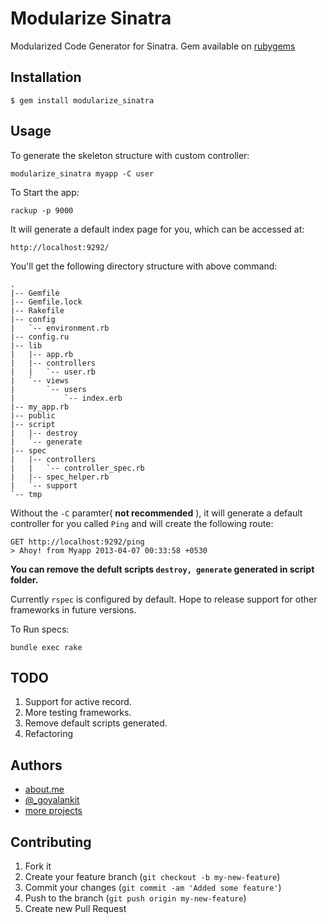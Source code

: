# Modularize Sinatra

Modularized Code Generator for Sinatra. Gem available on [rubygems](https://rubygems.org/gems/modularize_sinatra)

## Installation

    $ gem install modularize_sinatra

## Usage

To generate the skeleton structure with custom controller:

    modularize_sinatra myapp -C user

To Start the app:
    
    rackup -p 9000

It will generate a default index page for you, which can be accessed at:
    
    http://localhost:9292/

You'll get the following directory structure with above command:

    .
    |-- Gemfile
    |-- Gemfile.lock
    |-- Rakefile
    |-- config
    |   `-- environment.rb
    |-- config.ru
    |-- lib
    |   |-- app.rb
    |   |-- controllers
    |   |   `-- user.rb
    |   `-- views
    |       `-- users
    |           `-- index.erb
    |-- my_app.rb
    |-- public
    |-- script
    |   |-- destroy
    |   `-- generate
    |-- spec
    |   |-- controllers
    |   |   `-- controller_spec.rb
    |   |-- spec_helper.rb
    |   `-- support
    `-- tmp

Without the `-C` paramter( **not recommended** ), it will generate a default controller for you called `Ping` and will create the following route:

    GET http://localhost:9292/ping
    > Ahoy! from Myapp 2013-04-07 00:33:58 +0530

**You can remove the defult scripts `destroy, generate` generated in script folder.**

Currently `rspec` is configured by default. Hope to release support for other frameworks in future versions.

To Run specs:

    bundle exec rake 
    
## TODO

1. Support for active record.
2. More testing frameworks.
3. Remove default scripts generated.
4. Refactoring 
    
## Authors

 * [about.me](http://about.me/goyalankit)
 * [@_goyalankit](http://twitter.com/_goyalankit)
 * [more projects](http://goyalankit.com/labs)

## Contributing

1. Fork it
2. Create your feature branch (`git checkout -b my-new-feature`)
3. Commit your changes (`git commit -am 'Added some feature'`)
4. Push to the branch (`git push origin my-new-feature`)
5. Create new Pull Request

